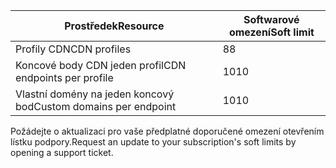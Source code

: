 
| <span data-ttu-id="2840e-101">Prostředek</span><span class="sxs-lookup"><span data-stu-id="2840e-101">Resource</span></span> | <span data-ttu-id="2840e-102">Softwarové omezení</span><span class="sxs-lookup"><span data-stu-id="2840e-102">Soft limit</span></span> |
| --- | --- |
| <span data-ttu-id="2840e-103">Profily CDN</span><span class="sxs-lookup"><span data-stu-id="2840e-103">CDN profiles</span></span> |<span data-ttu-id="2840e-104">8</span><span class="sxs-lookup"><span data-stu-id="2840e-104">8</span></span> |
| <span data-ttu-id="2840e-105">Koncové body CDN jeden profil</span><span class="sxs-lookup"><span data-stu-id="2840e-105">CDN endpoints per profile</span></span> |<span data-ttu-id="2840e-106">10</span><span class="sxs-lookup"><span data-stu-id="2840e-106">10</span></span> |
| <span data-ttu-id="2840e-107">Vlastní domény na jeden koncový bod</span><span class="sxs-lookup"><span data-stu-id="2840e-107">Custom domains per endpoint</span></span> |<span data-ttu-id="2840e-108">10</span><span class="sxs-lookup"><span data-stu-id="2840e-108">10</span></span> |

<span data-ttu-id="2840e-109">Požádejte o aktualizaci pro vaše předplatné doporučené omezení otevřením lístku podpory.</span><span class="sxs-lookup"><span data-stu-id="2840e-109">Request an update to your subscription's soft limits by opening a support ticket.</span></span>


